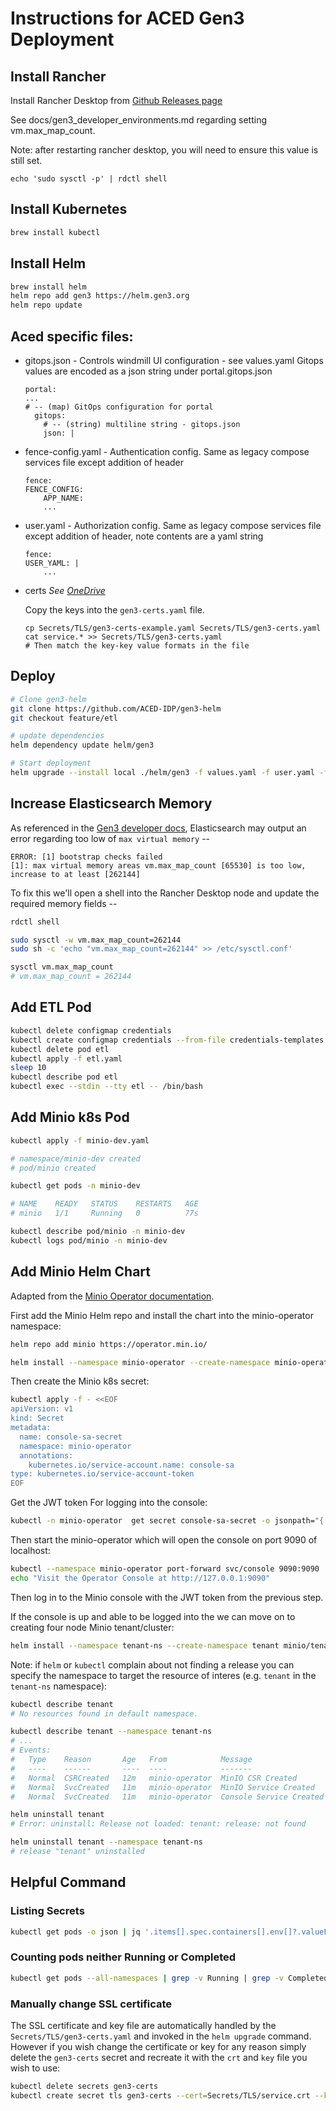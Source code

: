 # Instructions for ACED Gen3 Deployment

## Install Rancher

Install Rancher Desktop from [Github Releases page](https://github.com/rancher-sandbox/rancher-desktop/releases/latest)

See docs/gen3_developer_environments.md regarding setting vm.max_map_count.

Note: after restarting rancher desktop, you will need to ensure this value is still set.

```
echo 'sudo sysctl -p' | rdctl shell
```

## Install Kubernetes

```sh
brew install kubectl
```

## Install Helm

```sh
brew install helm
helm repo add gen3 https://helm.gen3.org
helm repo update
```


## Aced specific files:

* gitops.json - Controls windmill UI configuration - see values.yaml
  Gitops values are encoded as a json string under portal.gitops.json
  ```
  portal:
  ...  
  # -- (map) GitOps configuration for portal
    gitops:
      # -- (string) multiline string - gitops.json
      json: |

  ```

* fence-config.yaml - Authentication config. Same as legacy compose services file except addition of header
    ```
    fence:
    FENCE_CONFIG:
        APP_NAME:
        ...
    ```
* user.yaml - Authorization config. Same as legacy compose services file except addition of header, note contents are a yaml string
    ```
    fence:
    USER_YAML: |
        ...
    ```

* certs
    *See [OneDrive](https://ohsuitg-my.sharepoint.com/:f:/r/personal/walsbr_ohsu_edu/Documents/compbio-tls?csf=1&web=1&e=7oFdxd)*

    Copy the keys into the `gen3-certs.yaml` file.

    ```
    cp Secrets/TLS/gen3-certs-example.yaml Secrets/TLS/gen3-certs.yaml
    cat service.* >> Secrets/TLS/gen3-certs.yaml
    # Then match the key-key value formats in the file
    ```


## Deploy

```sh
# Clone gen3-helm 
git clone https://github.com/ACED-IDP/gen3-helm
git checkout feature/etl

# update dependencies
helm dependency update helm/gen3

# Start deployment 
helm upgrade --install local ./helm/gen3 -f values.yaml -f user.yaml -f fence-config.yaml -f Secrets/TLS/gen3-certs.yaml
```

## Increase Elasticsearch Memory

As referenced in the [Gen3 developer docs](gen3_developer_environments.md#elasticsearch-error), Elasticsearch may output an error regarding too low of `max virtual memory` --

```
ERROR: [1] bootstrap checks failed
[1]: max virtual memory areas vm.max_map_count [65530] is too low, increase to at least [262144]
```

To fix this we'll open a shell into the Rancher Desktop node and update the required memory fields -- 

```sh
rdctl shell

sudo sysctl -w vm.max_map_count=262144
sudo sh -c 'echo "vm.max_map_count=262144" >> /etc/sysctl.conf'

sysctl vm.max_map_count
# vm.max_map_count = 262144
```


## Add ETL Pod

```sh
kubectl delete configmap credentials
kubectl create configmap credentials --from-file credentials-templates
kubectl delete pod etl
kubectl apply -f etl.yaml
sleep 10
kubectl describe pod etl
kubectl exec --stdin --tty etl -- /bin/bash
```

## Add Minio k8s Pod

```sh
kubectl apply -f minio-dev.yaml

# namespace/minio-dev created
# pod/minio created

kubectl get pods -n minio-dev

# NAME    READY   STATUS    RESTARTS   AGE
# minio   1/1     Running   0          77s

kubectl describe pod/minio -n minio-dev
kubectl logs pod/minio -n minio-dev
```

## Add Minio Helm Chart

Adapted from the [Minio Operator documentation](https://github.com/minio/operator/tree/master/helm/operator).

First add the Minio Helm repo and install the chart into the minio-operator namespace:

```sh
helm repo add minio https://operator.min.io/

helm install --namespace minio-operator --create-namespace minio-operator minio/operator
```

Then create the Minio k8s secret:

```sh
kubectl apply -f - <<EOF
apiVersion: v1
kind: Secret
metadata:
  name: console-sa-secret
  namespace: minio-operator
  annotations:
    kubernetes.io/service-account.name: console-sa
type: kubernetes.io/service-account-token
EOF
```

Get the JWT token For logging into the console:


```sh
kubectl -n minio-operator  get secret console-sa-secret -o jsonpath="{.data.token}" | base64 --decode
```

Then start the minio-operator which will open the console on port 9090 of localhost:

```sh
kubectl --namespace minio-operator port-forward svc/console 9090:9090
echo "Visit the Operator Console at http://127.0.0.1:9090"
```

Then log in to the Minio console with the JWT token from the previous step.

If the console is up and able to be logged into the we can move on to creating four node Minio tenant/cluster:

```sh
helm install --namespace tenant-ns --create-namespace tenant minio/tenant
```

Note: if `helm` or `kubectl` complain about not finding a release you can specify the namespace to target the resource of interes (e.g. `tenant` in the `tenant-ns` namespace):

```sh
kubectl describe tenant
# No resources found in default namespace.

kubectl describe tenant --namespace tenant-ns
# ...
# Events:
#   Type    Reason       Age   From            Message
#   ----    ------       ----  ----            -------
#   Normal  CSRCreated   12m   minio-operator  MinIO CSR Created
#   Normal  SvcCreated   11m   minio-operator  MinIO Service Created
#   Normal  SvcCreated   11m   minio-operator  Console Service Created

helm uninstall tenant
# Error: uninstall: Release not loaded: tenant: release: not found

helm uninstall tenant --namespace tenant-ns
# release "tenant" uninstalled
```

## Helpful Command

### Listing Secrets

```sh
kubectl get pods -o json | jq '.items[].spec.containers[].env[]?.valueFrom.secretKeyRef.name' | grep -v null | sort | uniq
```

### Counting pods neither Running or Completed

```sh
kubectl get pods --all-namespaces | grep -v Running | grep -v Completed  | grep -v NAMES | wc -l
```

### Manually change SSL certificate

The SSL certificate and key file are automatically handled by the `Secrets/TLS/gen3-certs.yaml` and invoked in the `helm upgrade` command. However if you wish change the certificate or key for any reason simply delete the `gen3-certs` secret and recreate it with the `crt` and `key` file you wish to use:

```sh
kubectl delete secrets gen3-certs
kubectl create secret tls gen3-certs --cert=Secrets/TLS/service.crt --key=Secrets/TLS/service.key
```
